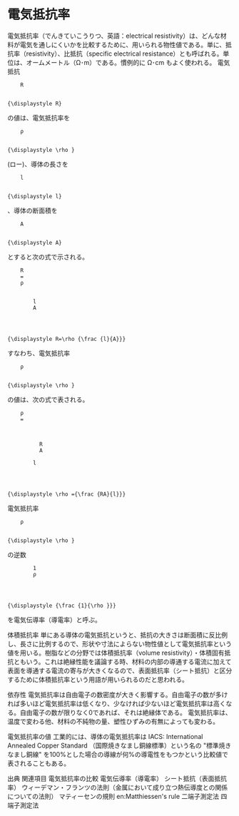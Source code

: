 # 電気抵抗率

電気抵抗率（でんきていこうりつ、英語：electrical resistivity）は、どんな材料が電気を通しにくいかを比較するために、用いられる物性値である。単に、抵抗率（resistivity）、比抵抗（specific electrical resistance）とも呼ばれる。単位は、オームメートル（Ω･m）である。慣例的に Ω･cm もよく使われる。
電気抵抗 
  
    
      
        R
      
    
    {\displaystyle R}
  
 の値は、電気抵抗率を 
  
    
      
        ρ
      
    
    {\displaystyle \rho }
  
(ロー)、導体の長さを 
  
    
      
        l
      
    
    {\displaystyle l}
  
 、導体の断面積を 
  
    
      
        A
      
    
    {\displaystyle A}
  
  とすると次の式で示される。

  
    
      
        R
        =
        ρ
        
          
            l
            A
          
        
      
    
    {\displaystyle R=\rho {\frac {l}{A}}}
  

すなわち、電気抵抗率 
  
    
      
        ρ
      
    
    {\displaystyle \rho }
  
 の値は、次の式で表される。

  
    
      
        ρ
        =
        
          
            
              R
              A
            
            l
          
        
      
    
    {\displaystyle \rho ={\frac {RA}{l}}}
  

電気抵抗率 
  
    
      
        ρ
      
    
    {\displaystyle \rho }
  
 の逆数 
  
    
      
        
          
            1
            ρ
          
        
      
    
    {\displaystyle {\frac {1}{\rho }}}
  
 を電気伝導率（導電率）と呼ぶ。

体積抵抗率
単にある導体の電気抵抗というと、抵抗の大きさは断面積に反比例し、長さに比例するので、形状や寸法によらない物性値として電気抵抗率という値を用いる。樹脂などの分野では体積抵抗率（volume resistivity）・体積固有抵抗ともいう。これは絶縁性能を議論する時、材料の内部の導通する電流に加えて表面を導通する電流の寄与が大きくなるので、表面抵抗率（シート抵抗）と区分するために体積抵抗率という用語が用いられるのだと思われる。

依存性
電気抵抗率は自由電子の数密度が大きく影響する。自由電子の数が多ければ多いほど電気抵抗率は低くなり、少なければ少ないほど電気抵抗率は高くなる。自由電子の数が限りなく0であれば、それは絶縁体である。
電気抵抗率は、温度で変わる他、材料の不純物の量、塑性ひずみの有無によっても変わる。

電気抵抗率の値
工業的には、導体の電気抵抗率は IACS: International Annealed Copper Standard （国際焼きなまし銅線標準）という名の "標準焼きなまし銅線" を100%とした場合の導線が何%の導電性をもつかという比較値で表されることもある。

出典
関連項目
電気抵抗率の比較
電気伝導率（導電率）
シート抵抗（表面抵抗率）
ウィーデマン・フランツの法則（金属において成り立つ熱伝導度との関係についての法則）
マティーセンの規則 en:Matthiessen's rule
二端子測定法
四端子測定法